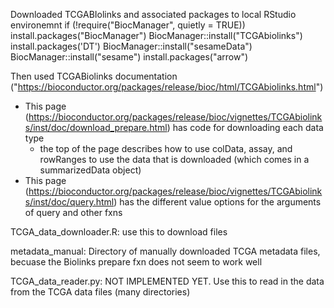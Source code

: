 Downloaded TCGABIolinks and associated packages to local RStudio environemnt
    if (!require("BiocManager", quietly = TRUE))
        install.packages("BiocManager")
    BiocManager::install("TCGAbiolinks")
    install.packages('DT')
    BiocManager::install("sesameData")
    BiocManager::install("sesame")
    install.packages("arrow")
    
Then used TCGABiolinks documentation ("https://bioconductor.org/packages/release/bioc/html/TCGAbiolinks.html")
- This page (https://bioconductor.org/packages/release/bioc/vignettes/TCGAbiolinks/inst/doc/download_prepare.html) has code for downloading each data type
  - the top of the page describes how to use colData, assay, and rowRanges to use the data that is downloaded (which comes in a summarizedData object)
- This page (https://bioconductor.org/packages/release/bioc/vignettes/TCGAbiolinks/inst/doc/query.html) has the different value options for the arguments of query and other fxns

TCGA_data_downloader.R: use this to download files

metadata_manual: Directory of manually downloaded TCGA metadata files, becuase the Biolinks prepare fxn does not seem to work well

TCGA_data_reader.py: NOT IMPLEMENTED YET. Use this to read in the data from the TCGA data files (many directories)